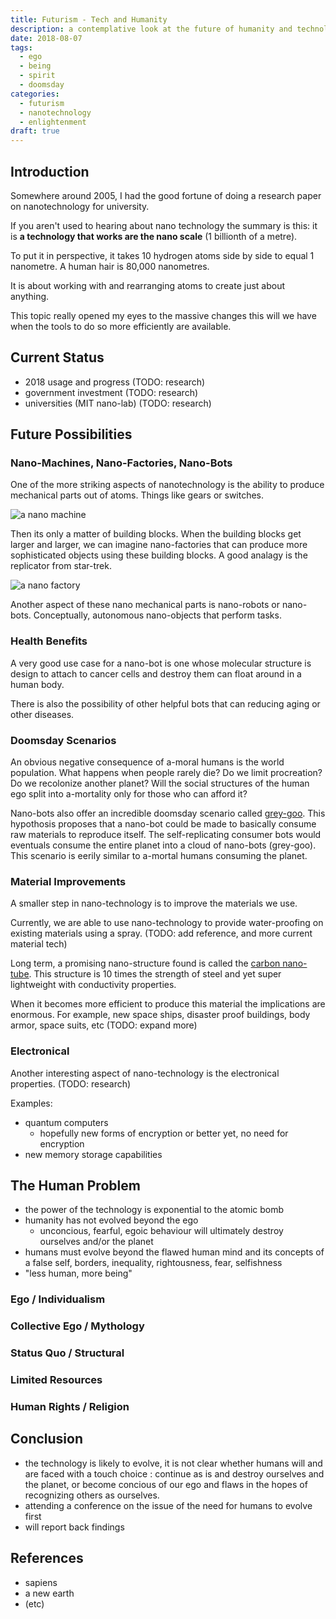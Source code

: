 ```yaml
---
title: Futurism - Tech and Humanity
description: a contemplative look at the future of humanity and technology
date: 2018-08-07
tags: 
  - ego
  - being
  - spirit
  - doomsday
categories:
  - futurism
  - nanotechnology
  - enlightenment
draft: true
---
```


## Introduction

Somewhere around 2005, I had the good fortune of doing a research paper on nanotechnology for university.

If you aren't used to hearing about nano technology the summary is this:  it is **a technology that works are the nano scale** (1 billionth of a metre).  

To put it in perspective, it takes 10 hydrogen atoms side by side to equal 1 nanometre.  A human hair is 80,000 nanometres.

It is about working with and rearranging atoms to create just about anything.

This topic really opened my eyes to the massive changes this will we have when the tools to do so more efficiently are available.


## Current Status

- 2018 usage and progress (TODO: research)
- government investment (TODO: research)
- universities (MIT nano-lab) (TODO: research)

## Future Possibilities

### Nano-Machines, Nano-Factories, Nano-Bots

One of the more striking aspects of nanotechnology is the ability to produce mechanical parts out of atoms.  Things like gears or switches.

![a nano machine](https://some.example.com/img.png)

Then its only a matter of building blocks.  When the building blocks get larger and larger, we can imagine nano-factories that can produce more sophisticated objects using these building blocks.  A good analagy is the replicator from star-trek.

![a nano factory](https://some.example.com/factory.png)

Another aspect of these nano mechanical parts is nano-robots or nano-bots.  Conceptually, autonomous nano-objects that perform tasks.  


### Health Benefits

A very good use case for a nano-bot is one whose molecular structure is design to attach to cancer cells and destroy them can float around in a human body.

There is also the possibility of other helpful bots that can reducing aging or other diseases.

### Doomsday Scenarios

An obvious negative consequence of a-moral humans is the world population.  What happens when people rarely die?  Do we limit procreation?  Do we recolonize another planet?  Will the social structures of the human ego split into a-mortality only for those who can afford it?

Nano-bots also offer an incredible doomsday scenario called [grey-goo](https://grey.goo).  This hypothosis proposes that a nano-bot could be made to basically consume raw materials to reproduce itself. The self-replicating consumer bots would eventuals consume the entire planet into a cloud of nano-bots (grey-goo).  This scenario is eerily similar to a-mortal humans consuming the planet.

### Material Improvements

A smaller step in nano-technology is to improve the materials we use. 

Currently, we are able to use nano-technology to provide water-proofing on existing materials using a spray. (TODO: add reference, and more current material tech)

Long term, a promising nano-structure found is called the [carbon nano-tube](https://example.com/carbon-nanotube).  This structure is 10 times the strength of steel and yet super lightweight with conductivity properties.

When it becomes more efficient to produce this material the implications are enormous. For example, new space ships, disaster proof buildings, body armor, space suits, etc (TODO: expand more)

### Electronical

Another interesting aspect of nano-technology is the electronical properties.  (TODO: research)

Examples:
  - quantum computers
    * hopefully new forms of encryption or better yet, no need for encryption
  - new memory storage capabilities

## The Human Problem

- the power of the technology is exponential to the atomic bomb
- humanity has not evolved beyond the ego
  * unconcious, fearful, egoic behaviour will ultimately destroy ourselves and/or the planet
- humans must evolve beyond the flawed human mind and its concepts of a false self, borders, inequality, rightousness, fear, selfishness
- "less human, more being"

### Ego / Individualism

### Collective Ego / Mythology

### Status Quo / Structural

### Limited Resources

### Human Rights / Religion


## Conclusion

- the technology is likely to evolve, it is not clear whether humans will and are faced with a touch choice : continue as is and destroy ourselves and the planet, or become concious of our ego and flaws in the hopes of recognizing others as ourselves.
- attending a conference on the issue of the need for humans to evolve first 
- will report back findings

## References

- sapiens
- a new earth
- (etc)


